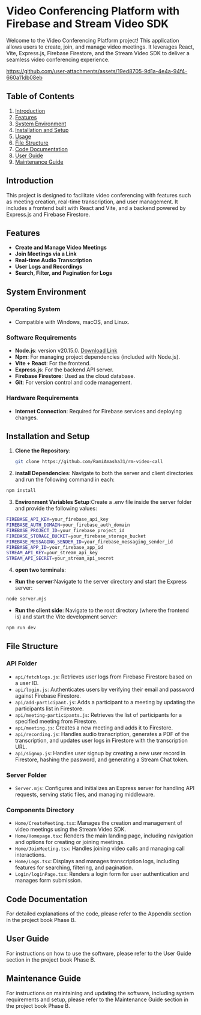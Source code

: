 # Video Conferencing Platform with Firebase and Stream Video SDK

Welcome to the Video Conferencing Platform project! This application allows users to create, join, and manage video meetings. It leverages React, Vite, Express.js, Firebase Firestore, and the Stream Video SDK to deliver a seamless video conferencing experience.


https://github.com/user-attachments/assets/19ed8705-9d1a-4e4a-94f4-660a11db08eb


## Table of Contents

1. [Introduction](#introduction)
2. [Features](#features)
3. [System Environment](#system-environment)
4. [Installation and Setup](#installation-and-setup)
5. [Usage](#usage)
6. [File Structure](#file-structure)
7. [Code Documentation](#code-documentation)
8. [User Guide](#user-guide)
9. [Maintenance Guide](#maintenance-guide)

## Introduction

This project is designed to facilitate video conferencing with features such as meeting creation, real-time transcription, and user management. It includes a frontend built with React and Vite, and a backend powered by Express.js and Firebase Firestore.

## Features

- **Create and Manage Video Meetings**
- **Join Meetings via a Link**
- **Real-time Audio Transcription**
- **User Logs and Recordings**
- **Search, Filter, and Pagination for Logs**

## System Environment

### Operating System

- Compatible with Windows, macOS, and Linux.

### Software Requirements

- **Node.js**: version v20.15.0. [Download Link](https://nodejs.org/en)
- **Npm**: For managing project dependencies (included with Node.js).
- **Vite + React**: For the frontend.
- **Express.js**: For the backend API server.
- **Firebase Firestore**: Used as the cloud database.
- **Git**: For version control and code management.

### Hardware Requirements

- **Internet Connection**: Required for Firebase services and deploying changes.

## Installation and Setup

1. **Clone the Repository**:
   ```bash
   git clone https://github.com/RamiAmasha31/rm-video-call
   ```
2. **install Dependencies**: Navigate to both the server and client directories and run the following command in each:

```bash
npm install
```

3. **Environment Variables Setup**:Create a .env file inside the server folder and provide the following values:

```bash
FIREBASE_API_KEY=your_firebase_api_key
FIREBASE_AUTH_DOMAIN=your_firebase_auth_domain
FIREBASE_PROJECT_ID=your_firebase_project_id
FIREBASE_STORAGE_BUCKET=your_firebase_storage_bucket
FIREBASE_MESSAGING_SENDER_ID=your_firebase_messaging_sender_id
FIREBASE_APP_ID=your_firebase_app_id
STREAM_API_KEY=your_stream_api_key
STREAM_API_SECRET=your_stream_api_secret
```

4. **open two terminals**:

- **Run the server**:Navigate to the server directory and start the Express server:

```bash
node server.mjs
```

- **Run the client side**: Navigate to the root directory (where the frontend is) and start the Vite development server:

```bash
npm run dev
```



## File Structure

### API Folder

- `api/fetchlogs.js`: Retrieves user logs from Firebase Firestore based on a user ID.
- `api/login.js`: Authenticates users by verifying their email and password against Firebase Firestore.
- `api/add-participant.js`: Adds a participant to a meeting by updating the participants list in Firestore.
- `api/meeting-participants.js`: Retrieves the list of participants for a specified meeting from Firestore.
- `api/meeting.js`: Creates a new meeting and adds it to Firestore.
- `api/recording.js`: Handles audio transcription, generates a PDF of the transcription, and updates user logs in Firestore with the transcription URL.
- `api/signup.js`: Handles user signup by creating a new user record in Firestore, hashing the password, and generating a Stream Chat token.

### Server Folder

- `Server.mjs`: Configures and initializes an Express server for handling API requests, serving static files, and managing middleware.

### Components Directory

- `Home/CreateMeeting.tsx`: Manages the creation and management of video meetings using the Stream Video SDK.
- `Home/Homepage.tsx`: Renders the main landing page, including navigation and options for creating or joining meetings.
- `Home/JoinMeeting.tsx`: Handles joining video calls and managing call interactions.
- `Home/Logs.tsx`: Displays and manages transcription logs, including features for searching, filtering, and pagination.
- `Login/loginPage.tsx`: Renders a login form for user authentication and manages form submission.

## Code Documentation

For detailed explanations of the code, please refer to the Appendix section in the project book Phase B.

## User Guide

For instructions on how to use the software, please refer to the User Guide section in the project book Phase B.

## Maintenance Guide

For instructions on maintaining and updating the software, including system requirements and setup, please refer to the Maintenance Guide section in the project book Phase B.


